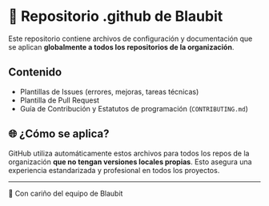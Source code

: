 # 📁 Repositorio .github de Blaubit

Este repositorio contiene archivos de configuración y documentación que se aplican **globalmente a todos los repositorios de la organización**.

## Contenido

- Plantillas de Issues (errores, mejoras, tareas técnicas)
- Plantilla de Pull Request
- Guía de Contribución y Estatutos de programación (`CONTRIBUTING.md`)

## 🌐 ¿Cómo se aplica?

GitHub utiliza automáticamente estos archivos para todos los repos de la organización **que no tengan versiones locales propias**. Esto asegura una experiencia estandarizada y profesional en todos los proyectos.

---

💙 Con cariño del equipo de Blaubit
